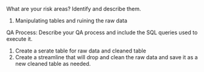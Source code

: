 What are your risk areas? Identify and describe them.

1. Manipulating tables and ruining the raw data

QA Process:
Describe your QA process and include the SQL queries used to execute it.
1. Create a serate table for raw data and cleaned table
2. Create a streamline that will drop and clean the raw data and save it as a new cleaned table as needed.
